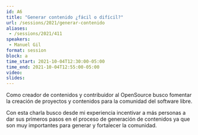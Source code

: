 ```yaml
---
id: A6
title: "Generar contenido ¿fácil o difícil?"
url: /sessions/2021/generar-contenido
aliases:
 - /sessions/2021/411
speakers:
 - Manuel Gil
format: session
block: a
time_start: 2021-10-04T12:30:00-05:00
time_end: 2021-10-04T12:55:00-05:00
video:
slides:
---
```


Como creador de contenidos y contribuidor al OpenSource busco fomentar la creación de proyectos y contenidos para la comunidad del software libre.

Con esta charla busco desde mi experiencia incentivar a más personas a dar sus primeros pasos en el proceso de generación de contenidos ya que son muy importantes para generar y fortalecer la comunidad.